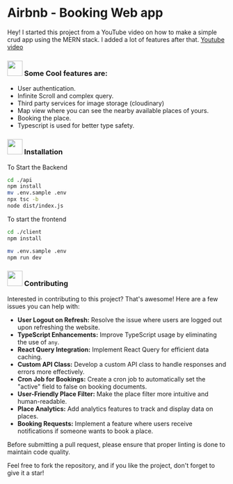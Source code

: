 # Airbnb - Booking Web app

Hey! 
I started this project from a YouTube video on how to make a simple crud app using the MERN stack. I added a lot of features after that. 
[Youtube video](https://youtu.be/MpQbwtSiZ7E?si=SC6H27P5fohiFi1w)

<h3>
<img src="https://github.com/Meetjain1/wanderlust/assets/133582566/1ee5934a-27be-4502-a7bf-e6a8c78fe5a3" width="35" height="35" style="max-width: 100%;"> Some Cool features are:
</h3>

- User authentication.
- Infinite Scroll and complex query.
- Third party services for image storage (cloudinary)
- Map view where you can see the nearby available places of yours.
- Booking the place.
- Typescript is used for better type safety.
<h3>
<img src="https://github.com/user-attachments/assets/4e1250df-4c49-48c5-80f5-9797d3e73170" width="35" height="35" style="max-width: 100%;"> Installation
</h3>

To Start the Backend

```bash
cd ./api
npm install
mv .env.sample .env
npx tsc -b 
node dist/index.js
```
To start the frontend

```bash
cd ./client
npm install

mv .env.sample .env
npm run dev
```
<h3>
<img src="https://github.com/user-attachments/assets/e9ad9181-81f2-43ea-97d6-6dea009acfa1" width="35" height="35" style="max-width: 100%;"> Contributing
</h3>

Interested in contributing to this project? That's awesome! Here are a few issues you can help with:

- **User Logout on Refresh:** Resolve the issue where users are logged out upon refreshing the website.
- **TypeScript Enhancements:** Improve TypeScript usage by eliminating the use of `any`.
- **React Query Integration:** Implement React Query for efficient data caching.
- **Custom API Class:** Develop a custom API class to handle responses and errors more effectively.
- **Cron Job for Bookings:** Create a cron job to automatically set the "active" field to false on booking documents.
- **User-Friendly Place Filter:** Make the place filter more intuitive and human-readable.
- **Place Analytics:** Add analytics features to track and display data on places.
- **Booking Requests:** Implement a feature where users receive notifications if someone wants to book a place.

Before submitting a pull request, please ensure that proper linting is done to maintain code quality.

Feel free to fork the repository, and if you like the project, don't forget to give it a star!

